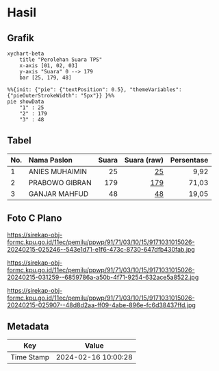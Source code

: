 # Hasil

## Grafik

```mermaid
xychart-beta
    title "Perolehan Suara TPS"
    x-axis [01, 02, 03]
    y-axis "Suara" 0 --> 179
    bar [25, 179, 48]
```

```mermaid
%%{init: {"pie": {"textPosition": 0.5}, "themeVariables": {"pieOuterStrokeWidth": "5px"}} }%%
pie showData
    "1" : 25
    "2" : 179
    "3" : 48
```

## Tabel

| No. | Nama Paslon    | Suara | Suara (raw) | Persentase |
|:--- |:-------------- | -----:| -----------:| ----------:|
| 1   | ANIES MUHAIMIN | 25    | [25][p-1]   | 9,92       |
| 2   | PRABOWO GIBRAN | 179   | [179][p-2]  | 71,03      |
| 3   | GANJAR MAHFUD  | 48    | [48][p-3]   | 19,05      |


[p-1]: https://github.com/gigit-pemilu/pemilu-2024-91-papua/blob/main/pilpres/hitung-suara/sub/91-papua/sub/71-kota-jayapura/sub/03-abepura/sub/1015-wahno/sub/026-tps/sub/paslon-1.txt
[p-2]: https://github.com/gigit-pemilu/pemilu-2024-91-papua/blob/main/pilpres/hitung-suara/sub/91-papua/sub/71-kota-jayapura/sub/03-abepura/sub/1015-wahno/sub/026-tps/sub/paslon-2.txt
[p-3]: https://github.com/gigit-pemilu/pemilu-2024-91-papua/blob/main/pilpres/hitung-suara/sub/91-papua/sub/71-kota-jayapura/sub/03-abepura/sub/1015-wahno/sub/026-tps/sub/paslon-3.txt

## Foto C Plano

https://sirekap-obj-formc.kpu.go.id/11ec/pemilu/ppwp/91/71/03/10/15/9171031015026-20240215-025246--543e1d71-e1f6-473c-8730-647dfb430fab.jpg

https://sirekap-obj-formc.kpu.go.id/11ec/pemilu/ppwp/91/71/03/10/15/9171031015026-20240215-031259--6859786a-a50b-4f71-9254-632ace5a8522.jpg

https://sirekap-obj-formc.kpu.go.id/11ec/pemilu/ppwp/91/71/03/10/15/9171031015026-20240215-025907--48d8d2aa-ff09-4abe-896e-fc6d38437ffd.jpg


## Metadata

| Key        | Value               |
| ---------- | ------------------- |
| Time Stamp | 2024-02-16 10:00:28 |



